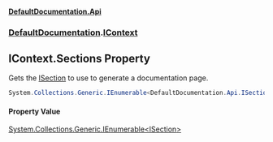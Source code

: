 #### [DefaultDocumentation\.Api](../../index.md 'index')
### [DefaultDocumentation](../../index.md#DefaultDocumentation 'DefaultDocumentation').[IContext](index.md 'DefaultDocumentation\.IContext')

## IContext\.Sections Property

Gets the [ISection](../Api/ISection/index.md 'DefaultDocumentation\.Api\.ISection') to use to generate a documentation page\.

```csharp
System.Collections.Generic.IEnumerable<DefaultDocumentation.Api.ISection>? Sections { get; }
```

#### Property Value
[System\.Collections\.Generic\.IEnumerable&lt;](https://learn.microsoft.com/en-us/dotnet/api/system.collections.generic.ienumerable-1 'System\.Collections\.Generic\.IEnumerable\`1')[ISection](../Api/ISection/index.md 'DefaultDocumentation\.Api\.ISection')[&gt;](https://learn.microsoft.com/en-us/dotnet/api/system.collections.generic.ienumerable-1 'System\.Collections\.Generic\.IEnumerable\`1')